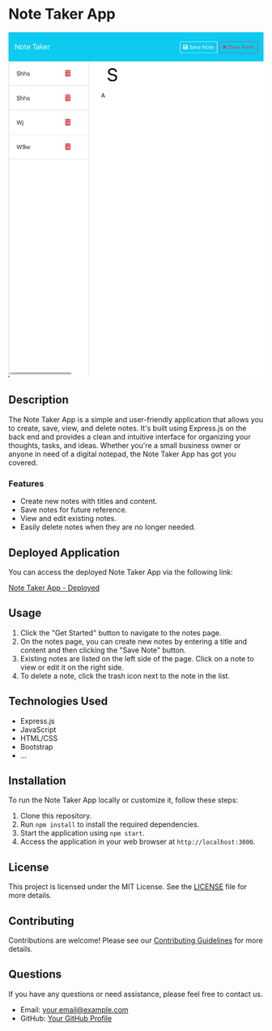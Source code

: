# Note Taker App

![Note Taker App Screenshot](IMG_7525.jpeg)

## Description

The Note Taker App is a simple and user-friendly application that allows you to create, save, view, and delete notes. It's built using Express.js on the back end and provides a clean and intuitive interface for organizing your thoughts, tasks, and ideas. Whether you're a small business owner or anyone in need of a digital notepad, the Note Taker App has got you covered.

### Features

- Create new notes with titles and content.
- Save notes for future reference.
- View and edit existing notes.
- Easily delete notes when they are no longer needed.

## Deployed Application

You can access the deployed Note Taker App via the following link:

[Note Taker App - Deployed](https://sudbsi-4c9693891fcc.herokuapp.com/notes)

## Usage

1. Click the "Get Started" button to navigate to the notes page.
2. On the notes page, you can create new notes by entering a title and content and then clicking the "Save Note" button.
3. Existing notes are listed on the left side of the page. Click on a note to view or edit it on the right side.
4. To delete a note, click the trash icon next to the note in the list.

## Technologies Used

- Express.js
- JavaScript
- HTML/CSS
- Bootstrap
- ...

## Installation

To run the Note Taker App locally or customize it, follow these steps:

1. Clone this repository.
2. Run `npm install` to install the required dependencies.
3. Start the application using `npm start`.
4. Access the application in your web browser at `http://localhost:3000`.

## License

This project is licensed under the MIT License. See the [LICENSE](./LICENSE) file for more details.

## Contributing

Contributions are welcome! Please see our [Contributing Guidelines](./CONTRIBUTING.md) for more details.

## Questions

If you have any questions or need assistance, please feel free to contact us.

- Email: your.email@example.com
- GitHub: [Your GitHub Profile](https://github.com/yourusername)

